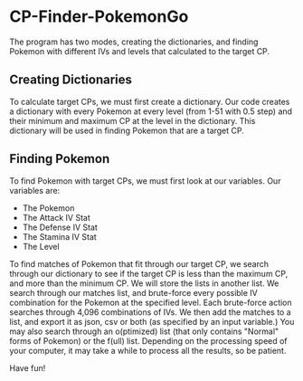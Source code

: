 # CP-Finder-PokemonGo

The program has two modes, creating the dictionaries, and finding Pokemon with different IVs and levels that calculated to the target CP.

## Creating Dictionaries
To calculate target CPs, we must first create a dictionary. Our code creates a dictionary with every Pokemon at every level (from 1-51 with 0.5 step) and their minimum and maximum CP at the level in the dictionary. This dictionary will be used in finding Pokemon that are a target CP.

## Finding Pokemon
To find Pokemon with target CPs, we must first look at our variables.
Our variables are:
- The Pokemon
- The Attack IV Stat
- The Defense IV Stat
- The Stamina IV Stat
- The Level

To find matches of Pokemon that fit through our target CP, we search through our dictionary to see if the target CP is less than the maximum CP, and more than the minimum CP. We will store the lists in another list.
We search through our matches list, and brute-force every possible IV combination for the Pokemon at the specified level. Each brute-force action searches through 4,096 combinations of IVs. We then add the matches to a list, and export it as json, csv or both (as specified by an input variable.)
You may also search through an o(ptimized) list (that only contains "Normal" forms of Pokemon) or the f(ull) list. Depending on the processing speed of your computer, it may take a while to process all the results, so be patient.

Have fun!

